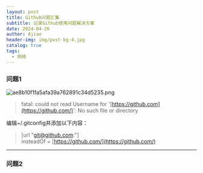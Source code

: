 ```yaml
---
layout: post
title: Github问题汇集
subtitle: 记录Github使用问题解决方案
date: 2024-04-26
author: Ajiao
header-img: img/post-bg-4.jpg
catalog: true
tags:
  - 网络
---
```

### 问题1

![ae8b10f1fa5afa39a762891c34d5235.png](https://s2.loli.net/2024/04/26/VyabpvXM7ozhZWK.png)

> fatal: could not read Username for '[https://github.com](https://github.com/)': No such file or directory

编辑~/.gitconfig并添加以下内容：


>[url "git@github.com:"]  
insteadOf = [https://github.com/](https://github.com/)


---
### 问题2 

